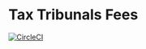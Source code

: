# Tax Tribunals Fees

[![CircleCI](https://circleci.com/gh/ministryofjustice/tax-tribunals-fees.svg?style=svg&circle-token=53059f2bf1c3a736853b21bdb4ab3df9baf2dd2b)](https://circleci.com/gh/ministryofjustice/tax-tribunals-fees)
